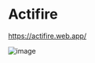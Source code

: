 # Actifire

https://actifire.web.app/

![image](https://user-images.githubusercontent.com/86998194/190664175-f30986b0-b1df-4b9b-aaa4-16a93088aeb1.png)
